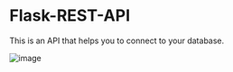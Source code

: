 # Flask-REST-API

This is an API that helps you to connect to your database.

![image](https://user-images.githubusercontent.com/77870324/165679107-9737b930-100f-4812-b023-3ef526d696e2.png)

